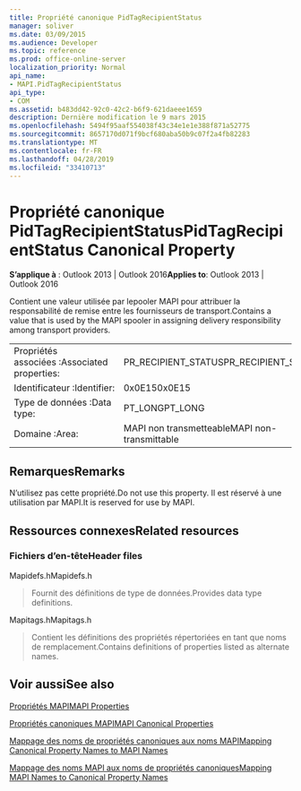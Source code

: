 ```yaml
---
title: Propriété canonique PidTagRecipientStatus
manager: soliver
ms.date: 03/09/2015
ms.audience: Developer
ms.topic: reference
ms.prod: office-online-server
localization_priority: Normal
api_name:
- MAPI.PidTagRecipientStatus
api_type:
- COM
ms.assetid: b483dd42-92c0-42c2-b6f9-621daeee1659
description: Dernière modification le 9 mars 2015
ms.openlocfilehash: 5494f95aaf554038f43c34e1e1e388f871a52775
ms.sourcegitcommit: 8657170d071f9bcf680aba50b9c07f2a4fb82283
ms.translationtype: MT
ms.contentlocale: fr-FR
ms.lasthandoff: 04/28/2019
ms.locfileid: "33410713"
---
```

# <a name="pidtagrecipientstatus-canonical-property"></a><span data-ttu-id="60ae3-103">Propriété canonique PidTagRecipientStatus</span><span class="sxs-lookup"><span data-stu-id="60ae3-103">PidTagRecipientStatus Canonical Property</span></span>

  
  
<span data-ttu-id="60ae3-104">**S’applique à** : Outlook 2013 | Outlook 2016</span><span class="sxs-lookup"><span data-stu-id="60ae3-104">**Applies to**: Outlook 2013 | Outlook 2016</span></span> 
  
<span data-ttu-id="60ae3-105">Contient une valeur utilisée par lepooler MAPI pour attribuer la responsabilité de remise entre les fournisseurs de transport.</span><span class="sxs-lookup"><span data-stu-id="60ae3-105">Contains a value that is used by the MAPI spooler in assigning delivery responsibility among transport providers.</span></span>
  
|||
|:-----|:-----|
|<span data-ttu-id="60ae3-106">Propriétés associées :</span><span class="sxs-lookup"><span data-stu-id="60ae3-106">Associated properties:</span></span>  <br/> |<span data-ttu-id="60ae3-107">PR_RECIPIENT_STATUS</span><span class="sxs-lookup"><span data-stu-id="60ae3-107">PR_RECIPIENT_STATUS</span></span>  <br/> |
|<span data-ttu-id="60ae3-108">Identificateur :</span><span class="sxs-lookup"><span data-stu-id="60ae3-108">Identifier:</span></span>  <br/> |<span data-ttu-id="60ae3-109">0x0E15</span><span class="sxs-lookup"><span data-stu-id="60ae3-109">0x0E15</span></span>  <br/> |
|<span data-ttu-id="60ae3-110">Type de données :</span><span class="sxs-lookup"><span data-stu-id="60ae3-110">Data type:</span></span>  <br/> |<span data-ttu-id="60ae3-111">PT_LONG</span><span class="sxs-lookup"><span data-stu-id="60ae3-111">PT_LONG</span></span>  <br/> |
|<span data-ttu-id="60ae3-112">Domaine :</span><span class="sxs-lookup"><span data-stu-id="60ae3-112">Area:</span></span>  <br/> |<span data-ttu-id="60ae3-113">MAPI non transmetteable</span><span class="sxs-lookup"><span data-stu-id="60ae3-113">MAPI non-transmittable</span></span>  <br/> |
   
## <a name="remarks"></a><span data-ttu-id="60ae3-114">Remarques</span><span class="sxs-lookup"><span data-stu-id="60ae3-114">Remarks</span></span>

<span data-ttu-id="60ae3-115">N’utilisez pas cette propriété.</span><span class="sxs-lookup"><span data-stu-id="60ae3-115">Do not use this property.</span></span> <span data-ttu-id="60ae3-116">Il est réservé à une utilisation par MAPI.</span><span class="sxs-lookup"><span data-stu-id="60ae3-116">It is reserved for use by MAPI.</span></span>
  
## <a name="related-resources"></a><span data-ttu-id="60ae3-117">Ressources connexes</span><span class="sxs-lookup"><span data-stu-id="60ae3-117">Related resources</span></span>

### <a name="header-files"></a><span data-ttu-id="60ae3-118">Fichiers d’en-tête</span><span class="sxs-lookup"><span data-stu-id="60ae3-118">Header files</span></span>

<span data-ttu-id="60ae3-119">Mapidefs.h</span><span class="sxs-lookup"><span data-stu-id="60ae3-119">Mapidefs.h</span></span>
  
> <span data-ttu-id="60ae3-120">Fournit des définitions de type de données.</span><span class="sxs-lookup"><span data-stu-id="60ae3-120">Provides data type definitions.</span></span>
    
<span data-ttu-id="60ae3-121">Mapitags.h</span><span class="sxs-lookup"><span data-stu-id="60ae3-121">Mapitags.h</span></span>
  
> <span data-ttu-id="60ae3-122">Contient les définitions des propriétés répertoriées en tant que noms de remplacement.</span><span class="sxs-lookup"><span data-stu-id="60ae3-122">Contains definitions of properties listed as alternate names.</span></span>
    
## <a name="see-also"></a><span data-ttu-id="60ae3-123">Voir aussi</span><span class="sxs-lookup"><span data-stu-id="60ae3-123">See also</span></span>



[<span data-ttu-id="60ae3-124">Propriétés MAPI</span><span class="sxs-lookup"><span data-stu-id="60ae3-124">MAPI Properties</span></span>](mapi-properties.md)
  
[<span data-ttu-id="60ae3-125">Propriétés canoniques MAPI</span><span class="sxs-lookup"><span data-stu-id="60ae3-125">MAPI Canonical Properties</span></span>](mapi-canonical-properties.md)
  
[<span data-ttu-id="60ae3-126">Mappage des noms de propriétés canoniques aux noms MAPI</span><span class="sxs-lookup"><span data-stu-id="60ae3-126">Mapping Canonical Property Names to MAPI Names</span></span>](mapping-canonical-property-names-to-mapi-names.md)
  
[<span data-ttu-id="60ae3-127">Mappage des noms MAPI aux noms de propriétés canoniques</span><span class="sxs-lookup"><span data-stu-id="60ae3-127">Mapping MAPI Names to Canonical Property Names</span></span>](mapping-mapi-names-to-canonical-property-names.md)

